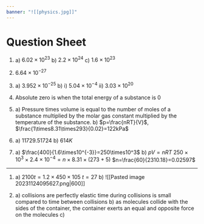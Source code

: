```yaml
---
banner: "![[physics.jpg]]"
---
```

# Question Sheet 

1. 
   a) $6.02\times10^{23}$
   b) $2.2\times10^{24}$
   c) $1.6\times10^{23}$

2. $6.64\times10^{-27}$

3. 
   a) $3.952\times10^{-25}$
   b) 
	   i) $5.04\times10^{-4}$
	   ii) $3.03\times10^{20}$

4. Absolute zero is when the total energy of a substance is 0

5. 
   a) Pressure times volume is equal to the number of moles of a substance multiplied by the molar gas constant multiplied by the temperature of the substance.
   b) $p=\frac{nRT}{V}$, $\frac{1\times8.31\times293}{0.02}=122kPa$

7. 
   a) $11729.51724$
   b) $614K$

9. 
   a) $\frac{400}{1.6\times10^{-3}}=250\times10^3$
   b) $pV=nRT$
		$250\times10^3\times2.4\times10^{-4}=n\times8.31\times(273+5)$
		$n=\frac{60}{2310.18}=0.02597$ 		

---

1. 
   a) 
	   $2100t=1.2\times450\times105$
	   $t=27$
	b) 
![[Pasted image 20231124095627.png|600]]

2. 
   a) 
    collisions are perfectly elastic
	time during collisions is small compared to time between collisions
	b) as molecules collide with the sides of the container, the container exerts an equal and opposite force on the molecules
	c)